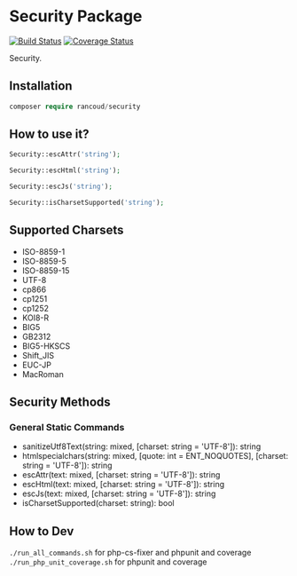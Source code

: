 # Security Package

[![Build Status](https://travis-ci.org/rancoud/Security.svg?branch=master)](https://travis-ci.org/rancoud/Security) [![Coverage Status](https://coveralls.io/repos/github/rancoud/Security/badge.svg?branch=master)](https://coveralls.io/github/rancoud/Security?branch=master)

Security.  

## Installation
```php
composer require rancoud/security
```

## How to use it?
```php
Security::escAttr('string');

Security::escHtml('string');

Security::escJs('string');

Security::isCharsetSupported('string');
```

## Supported Charsets
* ISO-8859-1
* ISO-8859-5
* ISO-8859-15
* UTF-8
* cp866
* cp1251
* cp1252
* KOI8-R
* BIG5
* GB2312
* BIG5-HKSCS
* Shift_JIS
* EUC-JP
* MacRoman

## Security Methods
### General Static Commands  
* sanitizeUtf8Text(string: mixed, [charset: string = 'UTF-8']): string  
* htmlspecialchars(string: mixed, [quote: int = ENT_NOQUOTES], [charset: string = 'UTF-8']): string  
* escAttr(text: mixed, [charset: string = 'UTF-8']): string  
* escHtml(text: mixed, [charset: string = 'UTF-8']): string  
* escJs(text: mixed, [charset: string = 'UTF-8']): string  
* isCharsetSupported(charset: string): bool  

## How to Dev
`./run_all_commands.sh` for php-cs-fixer and phpunit and coverage  
`./run_php_unit_coverage.sh` for phpunit and coverage  